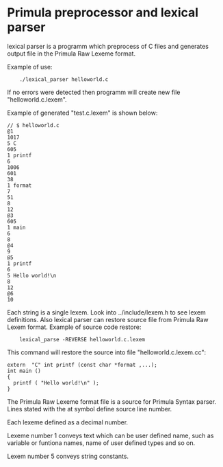 # Primula preprocessor and lexical parser

lexical parser is a programm which preprocess of C files and generates output file in the Primula Raw Lexeme format.

Example of use:
```
	./lexical_parser helloworld.c
```
If no errors were detected then programm will create new file "helloworld.c.lexem". 

Example of generated "test.c.lexem" is shown below:

```
// $ helloworld.c
@1
1017
5 C
605
1 printf
6
1006
601
38
1 format
7
51
8
12
@3
605
1 main
6
8
@4
9
@5
1 printf
6
5 Hello world!\n
8
12
@6
10
```

Each string is a single lexem. Look into ../include/lexem.h to see lexem definitions. 
Also lexical parser can restore source file from Primula Raw Lexem format.
Example of source code restore:
```
	lexical_parse -REVERSE helloworld.c.lexem
```

This command will restore the source into file "helloworld.c.lexem.cc":

```
extern  "C" int printf (const char *format ,...);
int main ()
{
  printf ( "Hello world!\n" );
}
```

The Primula Raw Lexeme format file is a source for Primula Syntax parser. 
Lines stated with the at symbol define source line number.

Each lexeme defined as a decimal number.

Lexeme number 1 conveys text which can be user defined name, such as variable or funtiona names, name of user defined types and so on.

Lexem number 5 conveys string constants.


